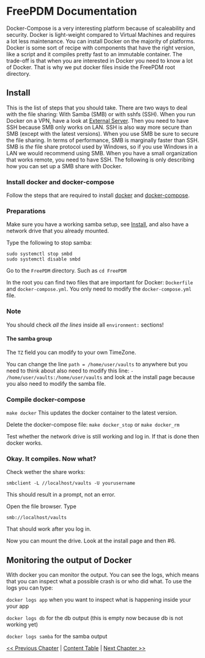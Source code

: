 # FreePDM Documentation
Docker-Compose is a very interesting platform because of scaleability and security. Docker is light-weight compared to Virtual Machines and requires a lot less maintenance. You can install Docker on the majority of platforms. Docker is some sort of recipe with components that have the right version, like a script and it compiles pretty fast to an immutable container. The trade-off is that when you are interested in Docker you need to know a lot of Docker. That is why we put docker files inside the FreePDM root directory.

## Install

This is the list of steps that you should take. There are two ways to deal with the file sharing: With Samba (SMB) or with sshfs (SSH). When you run Docker on a VPN, have a look at [External Server](ExternalServer.md). Then you need to have SSH because SMB only works on LAN. SSH is also way more secure than SMB (except with the latest versions). When you use SMB be sure to secure the file sharing. In terms of performance, SMB is marginally faster than SSH. SMB is *the* file share protocol used by Windows, so if you use Windows in a LAN we would recommend using SMB. When you have a small organization that works remote, you need to have SSH. The following is only describing how you can set up a SMB share with Docker.

### Install docker and docker-compose
Follow the steps that are required to install [docker](https://docs.docker.com/engine/install/) and [docker-compose](https://docs.docker.com/compose/install/).

### Preparations
Make sure you have a working samba setup, see [Install](Install.md), and also have a network drive that you already mounted.

Type the following to stop samba:
```
sudo systemctl stop smbd
sudo systemctl disable smbd
```
Go to the `FreePDM` directory. Such as `cd FreePDM`

In the root you can find two files that are important for Docker: `Dockerfile` and `docker-compose.yml`. You only need to modify the `docker-compose.yml` file.

### Note

You should check *all the lines* inside all `environment:` sections!

#### The samba group

The `TZ` field you can modify to your own TimeZone. 

You can change the line `path = /home/user/vaults` to anywhere but you need to think about also need to modify this line:
`- /home/user/vaults:/home/user/vaults`
and look at the install page because you also need to modify the samba file.

### Compile docker-compose

`make docker` This updates the docker container to the latest version.

Delete the docker-compose file:
`make docker_stop` or `make docker_rm`

Test whether the network drive is still working and log in. If that is done then docker works.

### Okay. It compiles. Now what?
Check wether the share works:
```
smbclient -L //localhost/vaults -U yourusername
```
This should result in a prompt, not an error.

Open the file browser. Type
```
smb://localhost/vaults
```
That should work after you log in.

Now you can mount the drive. Look at the install page and then #6.

## Monitoring the output of Docker
With docker you can monitor the output. You can see the logs, which means that you can inspect what a possible crash is or who did what. To use the logs you can type:

`docker logs app` when you want to inspect what is happening inside your your app

`docker logs db` for the db output (this is empty now because db is not working yet)

`docker logs samba` for the samba output




[<< Previous Chapter](Install.md) | [Content Table](README.md) | [Next Chapter >>](SetupVirtualServer.md)
